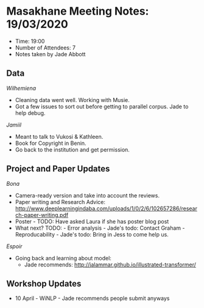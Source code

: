 # Masakhane Meeting Notes: 19/03/2020

- Time: 19:00
- Number of Attendees: 7
- Notes taken by Jade Abbott

## Data

*Wilhemiena*
- Cleaning data went well. Working with Musie. 
- Got a few issues to sort out before getting to parallel corpus. Jade to help debug. 

*Jamiil*
- Meant to talk to Vukosi & Kathleen. 
- Book for Copyright in Benin. 
- Go back to the institution and get permission. 

## Project and Paper Updates

*Bona*
- Camera-ready version and take into account the reviews. 
- Paper writing and Research Advice: http://www.deeplearningindaba.com/uploads/1/0/2/6/102657286/research-paper-writing.pdf
- Poster - TODO: Have asked Laura if she has poster blog post
- What next? 
    TODO: 
        - Error analysis - Jade's todo: Contact Graham
        - Reproducability - Jade's todo: Bring in Jess to come help us. 

*Espoir*
- Going back and learning about model: 
    - Jade recommends: http://jalammar.github.io/illustrated-transformer/

## Workshop Updates
- 10 April - WiNLP - Jade recommends people submit anyways


